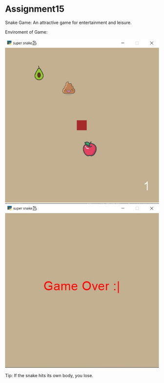 # Assignment15

Snake Game: An attractive game for entertainment and leisure.

Enviroment of Game:


![alt text](<output/Screenshot 2024-04-05 002501.jpg>)
![alt text](<output/Screenshot 2024-04-05 002622.jpg>)

Tip: If the snake hits its own body, you lose.